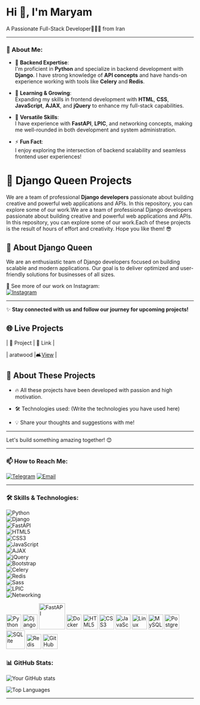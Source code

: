 <h1>Hi 👋, I'm Maryam</h1>
  <p>A Passionate Full-Stack Developer👩🏻‍💻 from Iran</p>

---

### 🌟 About Me:  
- 🔧 **Backend Expertise**:  
  I'm proficient in **Python** and specialize in backend development with **Django**. I have strong knowledge of **API concepts** and have hands-on experience working with tools like **Celery** and **Redis**.  

- 🌱 **Learning & Growing**:  
  Expanding my skills in frontend development with **HTML**, **CSS**, **JavaScript**, **AJAX**, and **jQuery** to enhance my full-stack capabilities.  

- 🚀 **Versatile Skills**:  
  I have experience with **FastAPI**, **LPIC**, and networking concepts, making me well-rounded in both development and system administration.  

- ⚡️ **Fun Fact**:  
  I enjoy exploring the intersection of backend scalability and seamless frontend user experiences!  


# 🚀 Django Queen Projects  

We are a team of professional **Django developers** passionate about building creative and powerful web applications and APIs. In this repository, you can explore some of our work.We are a team of professional Django developers passionate about building creative and powerful web applications and APIs. In this repository, you can explore some of our work.Each of these projects is the result of hours of effort and creativity. Hope you like them! 😎  

## 👑 About **Django Queen**  

We are an enthusiastic team of Django developers focused on building scalable and modern applications. Our goal is to deliver optimized and user-friendly solutions for businesses of all sizes.  

📌 See more of our work on Instagram:  
[![Instagram](https://img.shields.io/badge/Follow%20Us-Instagram-E4405F?style=for-the-badge&logo=instagram&logoColor=white)](https://instagram.com/Djangositee) 

---

✨ **Stay connected with us and follow our journey for upcoming projects!**

## 🌐 Live Projects


| 📌 Project | 🔗 Link |



| aratwood |🛋[View](https://aratwood.ir/) |



## 📢 About These Projects


- 🔥 All these projects have been developed with passion and high motivation.

- 🛠 Technologies used: (Write the technologies you have used here)

- 💡 Share your thoughts and suggestions with me!


---

Let's build something amazing together! 😊 


---

### 📫 How to Reach Me:  
[![Telegram](https://img.shields.io/badge/-Telegram-blue)](https://t.me/Maryam_080)
[![Email](https://img.shields.io/badge/-Email-red)](mailto:maryamkalantaria72@gmail.com)


---

### 🛠 Skills & Technologies:  

![Python](https://img.shields.io/badge/-Python-blue)  
![Django](https://img.shields.io/badge/-Django-darkgreen)  
![FastAPI](https://img.shields.io/badge/-FastAPI-teal)  
![HTML5](https://img.shields.io/badge/-HTML5-orange)  
![CSS3](https://img.shields.io/badge/-CSS3-blue)  
![JavaScript](https://img.shields.io/badge/-JavaScript-yellow)  
![AJAX](https://img.shields.io/badge/-AJAX-lightgrey)  
![jQuery](https://img.shields.io/badge/-jQuery-blue)  
![Bootstrap](https://img.shields.io/badge/-Bootstrap-purple)  
![Celery](https://img.shields.io/badge/-Celery-green)  
![Redis](https://img.shields.io/badge/-Redis-red)  
![Sass](https://img.shields.io/badge/-Sass-pink)  
![LPIC](https://img.shields.io/badge/-LPIC-black)  
![Networking](https://img.shields.io/badge/-Networking-blueviolet)

<p align="left">
  <img src="https://cdn.jsdelivr.net/gh/devicons/devicon/icons/python/python-original.svg" alt="Python" width="40" height="40" style="transition: transform 0.3s ease-in-out;"/>
  <img src="https://cdn.jsdelivr.net/gh/devicons/devicon/icons/django/django-plain.svg" alt="Django" width="40" height="40" style="transition: transform 0.3s ease-in-out;"/>
  <img src="https://cdn.jsdelivr.net/gh/devicons/devicon@latest/icons/fastapi/fastapi-original-wordmark.svg" alt="FastAPI" width="70" height="70" style="transition: transform 0.3s ease-in-out;"/>
  <img src="https://cdn.jsdelivr.net/gh/devicons/devicon/icons/docker/docker-original.svg" alt="Docker" width="40" height="40" style="transition: transform 0.3s ease-in-out;"/>
  <img src="https://cdn.jsdelivr.net/gh/devicons/devicon/icons/html5/html5-original.svg" alt="HTML5" width="40" height="40" style="transition: transform 0.3s ease-in-out;"/>
  <img src="https://cdn.jsdelivr.net/gh/devicons/devicon/icons/css3/css3-original.svg" alt="CSS3" width="40" height="40" style="transition: transform 0.3s ease-in-out;"/>
  <img src="https://cdn.jsdelivr.net/gh/devicons/devicon/icons/javascript/javascript-original.svg" alt="JavaScript" width="40" height="40" style="transition: transform 0.3s ease-in-out;"/>
  <img src="https://cdn.jsdelivr.net/gh/devicons/devicon/icons/linux/linux-original.svg" alt="Linux" width="40" height="40" style="transition: transform 0.3s ease-in-out;"/>
  <img src="https://cdn.jsdelivr.net/gh/devicons/devicon/icons/mysql/mysql-original.svg" alt="MySQL" width="40" height="40" style="transition: transform 0.3s ease-in-out;"/>
  <img src="https://cdn.jsdelivr.net/gh/devicons/devicon/icons/postgresql/postgresql-original.svg" alt="PostgreSQL" width="40" height="40" style="transition: transform 0.3s ease-in-out;"/>
  <img src="https://cdn.jsdelivr.net/gh/devicons/devicon@latest/icons/sqlite/sqlite-original-wordmark.svg" alt="SQLite" width="50" height="50" style="transition: transform 0.3s ease-in-out;"/>
  <img src="https://cdn.jsdelivr.net/gh/devicons/devicon/icons/redis/redis-original.svg" alt="Redis" width="40" height="40" style="transition: transform 0.3s ease-in-out;"/>
  <img src="https://cdn.jsdelivr.net/gh/devicons/devicon@latest/icons/github/github-original-wordmark.svg" alt="GitHub" width="40" height="40" style="transition: transform 0.3s ease-in-out;"/>
</p>

### 📊 GitHub Stats:
![Your GitHub stats](https://github-readme-stats.vercel.app/api?username=MaryamKalantarii&show_icons=true&theme=radical)

![Top Languages](https://github-readme-stats.vercel.app/api/top-langs/?username=MaryamKalantarii&layout=compact&theme=radical)

---

